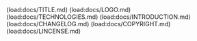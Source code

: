 (load:docs/TITLE.md)
(load:docs/LOGO.md)
(load:docs/TECHNOLOGIES.md)
(load:docs/INTRODUCTION.md)
(load:docs/CHANGELOG.md)
(load:docs/COPYRIGHT.md)
(load:docs/LINCENSE.md)